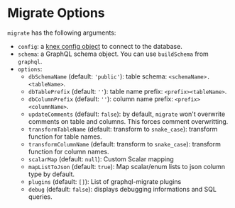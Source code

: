# Migrate Options

`migrate` has the following arguments:

- `config`: a [knex config object](https://knexjs.org/#Installation-client) to connect to the database.
- `schema`: a GraphQL schema object. You can use `buildSchema` from `graphql`.
- `options`:
  - `dbSchemaName` (default: `'public'`): table schema: `<schemaName>.<tableName>`.
  - `dbTablePrefix` (default: `''`): table name prefix: `<prefix><tableName>`.
  - `dbColumnPrefix` (default: `''`): column name prefix: `<prefix><columnName>`.
  - `updateComments` (default: `false`): by default, `migrate` won't overwrite comments on table and columns. This forces comment overwritting.
  - `transformTableName` (default: transform to `snake_case`): transform function for table names.
  - `transformColumnName` (default: transform to `snake_case`): transform function for column names.
  - `scalarMap` (default: `null`): Custom Scalar mapping
  - `mapListToJson` (default: `true`): Map scalar/enum lists to json column type by default.
  - `plugins` (default: `[]`): List of graphql-migrate plugins
  - `debug` (default: `false`): displays debugging informations and SQL queries.